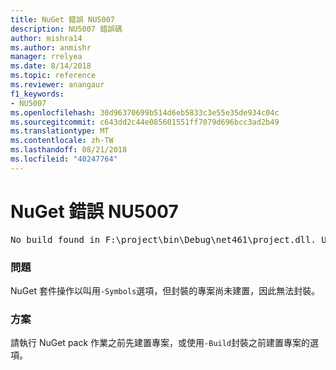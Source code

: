 ```yaml
---
title: NuGet 錯誤 NU5007
description: NU5007 錯誤碼
author: mishra14
ms.author: anmishr
manager: rrelyea
ms.date: 8/14/2018
ms.topic: reference
ms.reviewer: anangaur
f1_keywords:
- NU5007
ms.openlocfilehash: 30d96370699b514d6eb5833c3e55e35de934c04c
ms.sourcegitcommit: c643dd2c44e085601551ff7079d696bcc3ad2b49
ms.translationtype: MT
ms.contentlocale: zh-TW
ms.lasthandoff: 08/21/2018
ms.locfileid: "40247764"
---
```

# <a name="nuget-error-nu5007"></a>NuGet 錯誤 NU5007
<pre>No build found in F:\project\bin\Debug\net461\project.dll. Use the -Build option or build the project.</pre>

### <a name="issue"></a>問題

NuGet 套件操作以叫用`-Symbols`選項，但封裝的專案尚未建置，因此無法封裝。


### <a name="solution"></a>方案

請執行 NuGet pack 作業之前先建置專案，或使用`-Build`封裝之前建置專案的選項。

